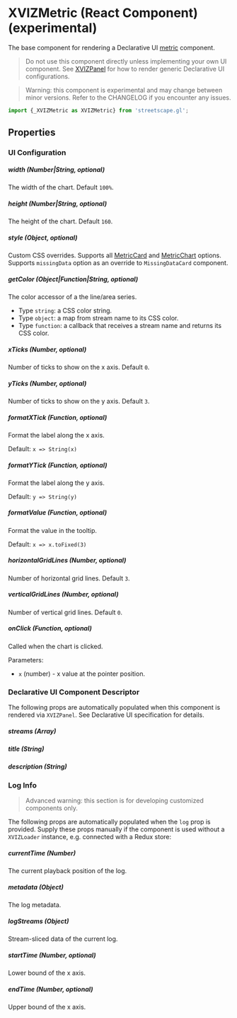 # XVIZMetric (React Component) (experimental)

The base component for rendering a Declarative UI
[metric](https://github.com/uber/xviz/blob/master/docs/declarative-ui/components.md#Metric)
component.

> Do not use this component directly unless implementing your own UI component. See
> [XVIZPanel](/docs/api-reference/xviz-panel.md) for how to render generic Declarative UI
> configurations.

> Warning: this component is experimental and may change between minor versions. Refer to the
> CHANGELOG if you encounter any issues.

```js
import {_XVIZMetric as XVIZMetric} from 'streetscape.gl';
```

## Properties

### UI Configuration

##### width (Number|String, optional)

The width of the chart. Default `100%`.

##### height (Number|String, optional)

The height of the chart. Default `160`.

##### style (Object, optional)

Custom CSS overrides. Supports all
[MetricCard](https://github.com/uber-web/monochrome/blob/master/src/metric-card/README.md#styling)
and
[MetricChart](https://github.com/uber-web/monochrome/blob/master/src/metric-card/README.md#styling-1)
options. Supports `missingData` option as an override to `MissingDataCard` component.

##### getColor (Object|Function|String, optional)

The color accessor of a the line/area series.

- Type `string`: a CSS color string.
- Type `object`: a map from stream name to its CSS color.
- Type `function`: a callback that receives a stream name and returns its CSS color.

##### xTicks (Number, optional)

Number of ticks to show on the x axis. Default `0`.

##### yTicks (Number, optional)

Number of ticks to show on the y axis. Default `3`.

##### formatXTick (Function, optional)

Format the label along the x axis.

Default: `x => String(x)`

##### formatYTick (Function, optional)

Format the label along the y axis.

Default: `y => String(y)`

##### formatValue (Function, optional)

Format the value in the tooltip.

Default: `x => x.toFixed(3)`

##### horizontalGridLines (Number, optional)

Number of horizontal grid lines. Default `3`.

##### verticalGridLines (Number, optional)

Number of vertical grid lines. Default `0`.

##### onClick (Function, optional)

Called when the chart is clicked.

Parameters:

- `x` (number) - x value at the pointer position.

### Declarative UI Component Descriptor

The following props are automatically populated when this component is rendered via `XVIZPanel`. See
Declarative UI specification for details.

##### streams (Array)

##### title (String)

##### description (String)

### Log Info

> Advanced warning: this section is for developing customized components only.

The following props are automatically populated when the `log` prop is provided. Supply these props
manually if the component is used without a `XVIZLoader` instance, e.g. connected with a Redux
store:

##### currentTime (Number)

The current playback position of the log.

##### metadata (Object)

The log metadata.

##### logStreams (Object)

Stream-sliced data of the current log.

##### startTime (Number, optional)

Lower bound of the x axis.

##### endTime (Number, optional)

Upper bound of the x axis.
